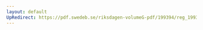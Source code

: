 ```yaml
---
layout: default
UpRedirect: https://pdf.swedeb.se/riksdagen-volumeG-pdf/199394/reg_199394/reg_199394_0103.pdf
---
```


